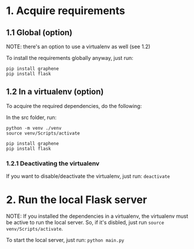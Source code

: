 # 1. Acquire requirements

## 1.1 Global (option)
NOTE: there's an option to use a virtualenv as well (see 1.2)

To install the requirements globally anyway, just run:
```
pip install graphene
pip install flask
```

## 1.2 In a virtualenv (option)
To acquire the required dependencies, do the following:

In the src folder, run:

```
python -m venv ./venv
source venv/Scripts/activate

pip install graphene
pip install flask
```

### 1.2.1 Deactivating the virtualenv
If you want to disable/deactivate the virtualenv, just run:
`deactivate`


# 2. Run the local Flask server
NOTE: If you installed the dependencies in a virtualenv, the virtualenv must be active to run the local server. So, if it's disbled, just run `source venv/Scripts/activate`.

To start the local server, just run:
`python main.py`
